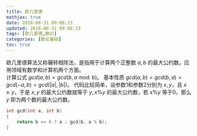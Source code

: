 ```yaml
---
title: 欧几里德
mathjax: true
date: 2018-08-31 09:08:23
updated: 2018-08-31 09:08:23
tags: [欧几里德,数论]
categories: [数论基础]
toc: true
---
```


欧几里德算法又称辗转相除法，是指用于计算两个正整数 $a,b$ 的最大公约数。应用领域有数学和计算机两个方面。  
计算公式 $gcd(a,b)=gcd(b, a\bmod b)$。
基本性质 $gcd(a,b)=gcd(b,a)=gcd(-a,b)=gcd(|a|,|b|)$。
代码比较简单，设参数1和参数2分别为 $x,y$，且 $x\geq y$，于是 $x,y$ 的最大公约数就等于 $y,x\%y$ 的最大公约数，若 $x\%y$ 等于0，那么 $y$ 即为两个数的最大公约数。

```cpp
int gcd(int a, int b)
{
    return b == 0 ? a : gcd(b, a % b);
}
```

